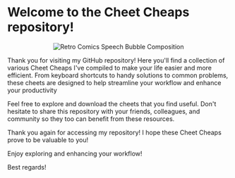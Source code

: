 # Welcome to the Cheet Cheaps repository!

<p align="center">
  <img src="https://img.freepik.com/free-photo/retro-comics-speech-bubble-composition_23-2149006221.jpg" alt="Retro Comics Speech Bubble Composition">
</p>

Thank you for visiting my GitHub repository! Here you'll find a collection of various Cheet Cheaps I've compiled to make your life easier and more efficient. From keyboard shortcuts to handy solutions to common problems, these cheets are designed to help streamline your workflow and enhance your productivity

Feel free to explore and download the cheets that you find useful. Don't hesitate to share this repository with your friends, colleagues, and community so they too can benefit from these resources.

Thank you again for accessing my repository! I hope these Cheet Cheaps prove to be valuable to you!

Enjoy exploring and enhancing your workflow!

Best regards!
